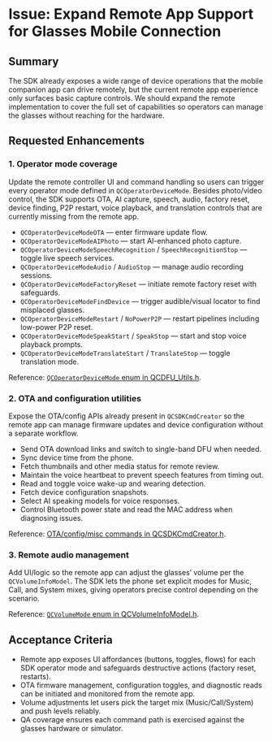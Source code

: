 # Issue: Expand Remote App Support for Glasses Mobile Connection

## Summary
The SDK already exposes a wide range of device operations that the mobile companion app can drive remotely, but the current remote app experience only surfaces basic capture controls. We should expand the remote implementation to cover the full set of capabilities so operators can manage the glasses without reaching for the hardware.

## Requested Enhancements
### 1. Operator mode coverage
Update the remote controller UI and command handling so users can trigger every operator mode defined in `QCOperatorDeviceMode`. Besides photo/video control, the SDK supports OTA, AI capture, speech, audio, factory reset, device finding, P2P restart, voice playback, and translation controls that are currently missing from the remote app.
- `QCOperatorDeviceModeOTA` — enter firmware update flow.
- `QCOperatorDeviceModeAIPhoto` — start AI-enhanced photo capture.
- `QCOperatorDeviceModeSpeechRecognition` / `SpeechRecognitionStop` — toggle live speech services.
- `QCOperatorDeviceModeAudio` / `AudioStop` — manage audio recording sessions.
- `QCOperatorDeviceModeFactoryReset` — initiate remote factory reset with safeguards.
- `QCOperatorDeviceModeFindDevice` — trigger audible/visual locator to find misplaced glasses.
- `QCOperatorDeviceModeRestart` / `NoPowerP2P` — restart pipelines including low-power P2P reset.
- `QCOperatorDeviceModeSpeakStart` / `SpeakStop` — start and stop voice playback prompts.
- `QCOperatorDeviceModeTranslateStart` / `TranslateStop` — toggle translation mode.

Reference: [`QCOperatorDeviceMode` enum in QCDFU_Utils.h][operator-mode].

### 2. OTA and configuration utilities
Expose the OTA/config APIs already present in `QCSDKCmdCreator` so the remote app can manage firmware updates and device configuration without a separate workflow.
- Send OTA download links and switch to single-band DFU when needed.
- Sync device time from the phone.
- Fetch thumbnails and other media status for remote review.
- Maintain the voice heartbeat to prevent speech features from timing out.
- Read and toggle voice wake-up and wearing detection.
- Fetch device configuration snapshots.
- Select AI speaking models for voice responses.
- Control Bluetooth power state and read the MAC address when diagnosing issues.

Reference: [OTA/config/misc commands in QCSDKCmdCreator.h][ota-config].

### 3. Remote audio management
Add UI/logic so the remote app can adjust the glasses’ volume per the `QCVolumeInfoModel`. The SDK lets the phone set explicit modes for Music, Call, and System mixes, giving operators precise control depending on the scenario.

Reference: [`QCVolumeMode` enum in QCVolumeInfoModel.h][volume-mode].

## Acceptance Criteria
- Remote app exposes UI affordances (buttons, toggles, flows) for each SDK operator mode and safeguards destructive actions (factory reset, restarts).
- OTA firmware management, configuration toggles, and diagnostic reads can be initiated and monitored from the remote app.
- Volume adjustments let users pick the target mix (Music/Call/System) and push levels reliably.
- QA coverage ensures each command path is exercised against the glasses hardware or simulator.

[operator-mode]: ../QCSDK.framework/Headers/QCDFU_Utils.h
[ota-config]: ../QCSDK.framework/Headers/QCSDKCmdCreator.h
[volume-mode]: ../QCSDK.framework/Headers/QCVolumeInfoModel.h

